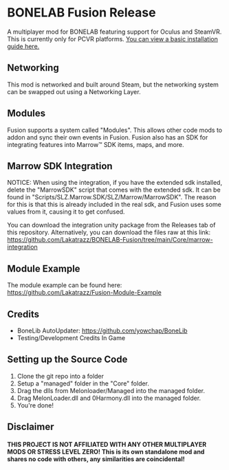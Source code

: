 # BONELAB Fusion Release
A multiplayer mod for BONELAB featuring support for Oculus and SteamVR.
This is currently only for PCVR platforms. [You can view a basic installation guide here.](INSTALLATION.md)
## Networking
This mod is networked and built around Steam, but the networking system can be swapped out using a Networking Layer.

## Modules
Fusion supports a system called "Modules". This allows other code mods to addon and sync their own events in Fusion.
Fusion also has an SDK for integrating features into Marrow™ SDK items, maps, and more.

## Marrow SDK Integration
NOTICE:
When using the integration, if you have the extended sdk installed, delete the "MarrowSDK" script that comes with the extended sdk.
It can be found in "Scripts/SLZ.Marrow.SDK/SLZ/Marrow/MarrowSDK".
The reason for this is that this is already included in the real sdk, and Fusion uses some values from it, causing it to get confused.

You can download the integration unity package from the Releases tab of this repository.
Alternatively, you can download the files raw at this link:
https://github.com/Lakatrazz/BONELAB-Fusion/tree/main/Core/marrow-integration

## Module Example
The module example can be found here:
https://github.com/Lakatrazz/Fusion-Module-Example

## Credits
- BoneLib AutoUpdater: https://github.com/yowchap/BoneLib
- Testing/Development Credits In Game

## Setting up the Source Code
1. Clone the git repo into a folder
2. Setup a "managed" folder in the "Core" folder.
3. Drag the dlls from Melonloader/Managed into the managed folder.
4. Drag MelonLoader.dll and 0Harmony.dll into the managed folder.
5. You're done!

## Disclaimer

#### THIS PROJECT IS NOT AFFILIATED WITH ANY OTHER MULTIPLAYER MODS OR STRESS LEVEL ZERO! This is its own standalone mod and shares no code with others, any similarities are coincidental!
